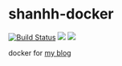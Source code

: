 # shanhh-docker

[![Build Status](https://travis-ci.org/danshan/hubot-docker.svg?branch=master)](https://travis-ci.org/danshan/hubot-docker)
[![](https://images.microbadger.com/badges/image/danshan/hubot-docker.svg)](https://microbadger.com/images/danshan/hubot-docker "Get your own image badge on microbadger.com")
[![](https://images.microbadger.com/badges/version/danshan/hubot-docker.svg)](https://microbadger.com/images/danshan/hubot-docker "Get your own version badge on microbadger.com")

docker for [my blog](https://www.shanhh.com) 
